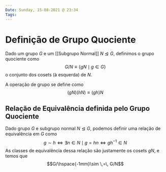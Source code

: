 ```yaml
---
Date: Sunday, 15-08-2021 @ 23:34
Tags:
---
```

# Definição de Grupo Quociente
Dado um grupo $G$ e um [[Subgrupo Normal]] $N \trianglelefteq G$, definimos o grupo quociente como 
$$G/N \equiv \{gN \mid g \in G\}$$
o conjunto dos cosets (à esquerda) de $N$. 

A operação de grupo se define  como
$$(gN)(hN) \equiv (gh)N$$

## Relação de Equivalência definida pelo Grupo Quociente
Dado grupo $G$ e subgrupo normal $N \trianglelefteq G$, podemos definir uma relação de equivalência em $G$ como
$$g \sim h \iff \exists n \in N \mid g = hn \iff gh^{-1} \in N$$
As classes de equivalência dessa relação são justamente os cosets $gN$, e temos que
$$G/\hspace{-1mm}\sim  \,=\, G/N$$
